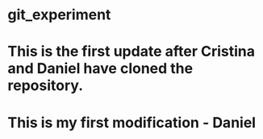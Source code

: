 # git_experiment

# This is the first update after Cristina and Daniel have cloned the repository.

# This is my first modification - Daniel